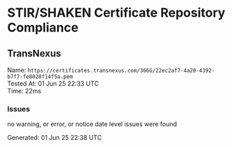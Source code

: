 # STIR/SHAKEN Certificate Repository Compliance

## TransNexus

Name: `https://certificates.transnexus.com/366G/22ec2af7-4a20-4392-b7f7-fe8028f14f5a.pem`\
Tested At: 01 Jun 25 22:33 UTC\
Time: 22ms

### Issues

no warning, or error, or notice date level issues were found

Generated: 01 Jun 25 22:38 UTC